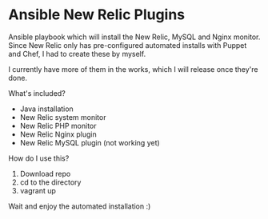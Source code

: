 Ansible New Relic Plugins
========================

Ansible playbook which will install the New Relic, MySQL and Nginx monitor. Since New Relic only has pre-configured automated installs with Puppet and Chef, I had to create these by myself.

I currently have more of them in the works, which I will release once they're done.


What's included?

- Java installation
- New Relic system monitor
- New Relic PHP monitor
- New Relic Nginx plugin
- New Relic MySQL plugin (not working yet)


How do I use this?

1. Download repo
2. cd to the directory
3. vagrant up

Wait and enjoy the automated installation :)